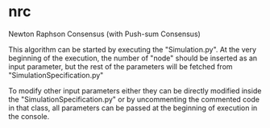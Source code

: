 # nrc
Newton Raphson Consensus (with Push-sum Consensus)

This algorithm can be started by executing the "Simulation.py". At the very beginning of the execution, the number of "node" should be inserted as an input parameter, but the rest of the parameters will be fetched from "SimulationSpecification.py"

To modify other input parameters either they can be directly modified inside the "SimulationSpecification.py" or by uncommenting the commented code in that class, all parameters can be passed at the beginning of execution in the console.
